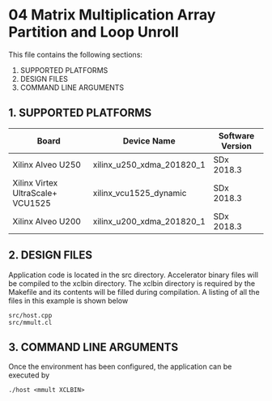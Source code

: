04 Matrix Multiplication Array Partition and Loop Unroll
======================

This file contains the following sections:

1. SUPPORTED PLATFORMS
2. DESIGN FILES
3. COMMAND LINE ARGUMENTS


## 1. SUPPORTED PLATFORMS
Board | Device Name | Software Version
------|-------------|-----------------
Xilinx Alveo U250|xilinx_u250_xdma_201820_1|SDx 2018.3
Xilinx Virtex UltraScale+ VCU1525|xilinx_vcu1525_dynamic|SDx 2018.3
Xilinx Alveo U200|xilinx_u200_xdma_201820_1|SDx 2018.3


## 2. DESIGN FILES
Application code is located in the src directory. Accelerator binary files will be compiled to the xclbin directory. The xclbin directory is required by the Makefile and its contents will be filled during compilation. A listing of all the files in this example is shown below

```
src/host.cpp
src/mmult.cl
```

## 3. COMMAND LINE ARGUMENTS
Once the environment has been configured, the application can be executed by
```
./host <mmult XCLBIN>
```

